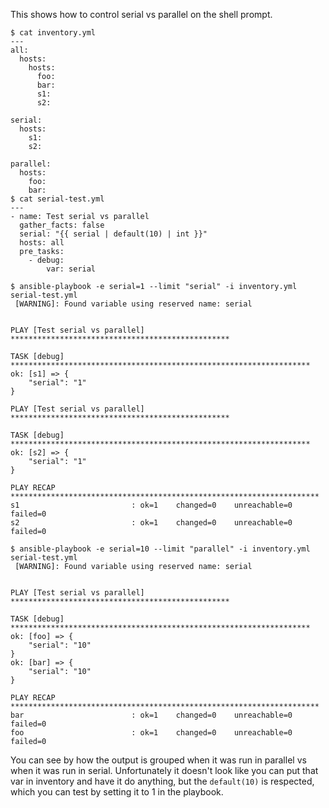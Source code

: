 This shows how to control serial vs parallel on the shell prompt.


```
$ cat inventory.yml
---
all:
  hosts:
    hosts:
      foo:
      bar:
      s1:
      s2:

serial:
  hosts:
    s1:
    s2:

parallel:
  hosts:
    foo:
    bar:
$ cat serial-test.yml
---
- name: Test serial vs parallel
  gather_facts: false
  serial: "{{ serial | default(10) | int }}"
  hosts: all
  pre_tasks:
    - debug:
        var: serial

$ ansible-playbook -e serial=1 --limit "serial" -i inventory.yml serial-test.yml
 [WARNING]: Found variable using reserved name: serial


PLAY [Test serial vs parallel] *************************************************

TASK [debug] *******************************************************************
ok: [s1] => {
    "serial": "1"
}

PLAY [Test serial vs parallel] *************************************************

TASK [debug] *******************************************************************
ok: [s2] => {
    "serial": "1"
}

PLAY RECAP *********************************************************************
s1                         : ok=1    changed=0    unreachable=0    failed=0
s2                         : ok=1    changed=0    unreachable=0    failed=0

$ ansible-playbook -e serial=10 --limit "parallel" -i inventory.yml serial-test.yml
 [WARNING]: Found variable using reserved name: serial


PLAY [Test serial vs parallel] *************************************************

TASK [debug] *******************************************************************
ok: [foo] => {
    "serial": "10"
}
ok: [bar] => {
    "serial": "10"
}

PLAY RECAP *********************************************************************
bar                        : ok=1    changed=0    unreachable=0    failed=0
foo                        : ok=1    changed=0    unreachable=0    failed=0
```

You can see by how the output is grouped when it was run in parallel vs when it was run in serial. Unfortunately it doesn't look like you can put that var in inventory and have it do anything, but the `default(10)` is respected, which you can test by setting it to 1 in the playbook.
